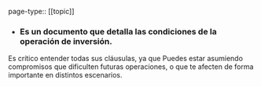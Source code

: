 page-type:: [[topic]]
- ### Es un documento que detalla las condiciones de la operación de inversión.

Es crítico entender todas sus cláusulas, ya que Puedes estar asumiendo compromisos que dificulten futuras operaciones, o que te afecten de forma importante en distintos escenarios.




